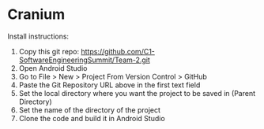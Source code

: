 # Cranium

Install instructions:
1. Copy this git repo: https://github.com/C1-SoftwareEngineeringSummit/Team-2.git
2. Open Android Studio
3. Go to File > New > Project From Version Control > GitHub
4. Paste the Git Repository URL above in the first text field
5. Set the local directory where you want the project to be saved in (Parent Directory)
6. Set the name of the directory of the project
7. Clone the code and build it in Android Studio
